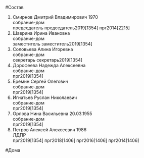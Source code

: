 #Состав  
1. Смирнов Дмитрий Владимирович 1970  
    собрание-дом  
    председатель председатель2019[1354] прг2014[2215]  
2. Шаврина Ирина Ивановна  
    собрание-дом  
    заместитель заместитель2019[1354]  
3. Соловьева Алина Игоревна  
    собрание-дом  
    секретарь секретарь2019[1354]  
4. Дорофеева Надежда Алексеевна  
    собрание-дом  
    прг2019[1354]  
5. Еремин Сергей Олегович  
    собрание-дом  
    прг2019[1354]  
6. Игнатьев Руслан Николаевич  
    собрание-дом  
    прг2019[1354]  
7. Орлова Нина Васильевна 20.03.1955  
    собрание-дом  
    прг2019[1354]  
8. Петров Алексей Алексеевич 1986  
    ЛДПР  
    прг2019[1354] прг2018[1406] прг2016[1406] прг2014[1406]  
  
#Дома  
  
